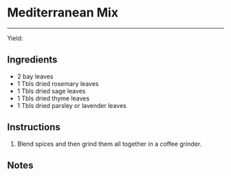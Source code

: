 # Mediterranean Mix
---
Yield:

## Ingredients
- 2 bay leaves
- 1 Tbls dried rosemary leaves
- 1 Tbls dried sage leaves
- 1 Tbls dried thyme leaves
- 1 Tbls dried parsley or lavender leaves

## Instructions
1. Blend spices and then grind them all together in a coffee grinder.

## Notes

